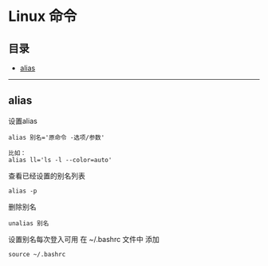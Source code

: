 # Linux 命令

## 目录

* [alias](#alias)

---

## alias

设置alias

```
alias 别名='原命令 -选项/参数'

比如：
alias ll='ls -l --color=auto'
```

查看已经设置的别名列表
```
alias -p 
```

删除别名
```
unalias 别名
```

设置别名每次登入可用
在 ~/.bashrc 文件中 添加
```
source ~/.bashrc
```